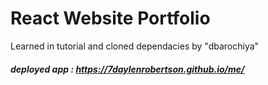 # React Website Portfolio
Learned in tutorial and cloned dependacies by "dbarochiya"
##### deployed app : https://7daylenrobertson.github.io/me/
